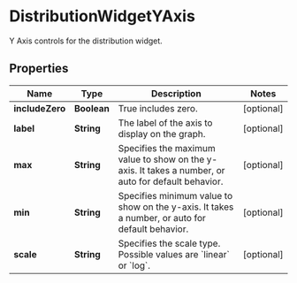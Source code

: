 # DistributionWidgetYAxis

Y Axis controls for the distribution widget.

## Properties

| Name            | Type        | Description                                                                                         | Notes      |
| --------------- | ----------- | --------------------------------------------------------------------------------------------------- | ---------- |
| **includeZero** | **Boolean** | True includes zero.                                                                                 | [optional] |
| **label**       | **String**  | The label of the axis to display on the graph.                                                      | [optional] |
| **max**         | **String**  | Specifies the maximum value to show on the y-axis. It takes a number, or auto for default behavior. | [optional] |
| **min**         | **String**  | Specifies minimum value to show on the y-axis. It takes a number, or auto for default behavior.     | [optional] |
| **scale**       | **String**  | Specifies the scale type. Possible values are &#x60;linear&#x60; or &#x60;log&#x60;.                | [optional] |
